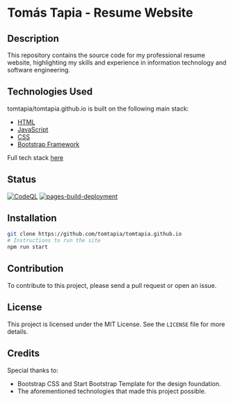 # Tomás Tapia - Resume Website

## Description
This repository contains the source code for my professional resume website, highlighting my skills and experience in information technology and software engineering.

## Technologies Used
tomtapia/tomtapia.github.io is built on the following main stack:

- [HTML](https://developer.mozilla.org/en-US/docs/Web/HTML)
- [JavaScript](https://developer.mozilla.org/en-US/docs/Web/JavaScript)
- [CSS](https://developer.mozilla.org/en-US/docs/Web/CSS)
- [Bootstrap Framework](https://getbootstrap.com/)

Full tech stack [here](/techstack.md)

## Status
[![CodeQL](https://github.com/tomtapia/tomtapia.github.io/actions/workflows/github-code-scanning/codeql/badge.svg)](https://github.com/tomtapia/tomtapia.github.io/actions/workflows/github-code-scanning/codeql)
[![pages-build-deployment](https://github.com/tomtapia/tomtapia.github.io/actions/workflows/pages/pages-build-deployment/badge.svg?branch=master)](https://github.com/tomtapia/tomtapia.github.io/actions/workflows/pages/pages-build-deployment)

## Installation
```bash
git clone https://github.com/tomtapia/tomtapia.github.io
# Instructions to run the site
npm run start
```

## Contribution
To contribute to this project, please send a pull request or open an issue.

## License
This project is licensed under the MIT License. See the `LICENSE` file for more details.

## Credits
Special thanks to:
- Bootstrap CSS and Start Bootstrap Template for the design foundation.
- The aforementioned technologies that made this project possible.
